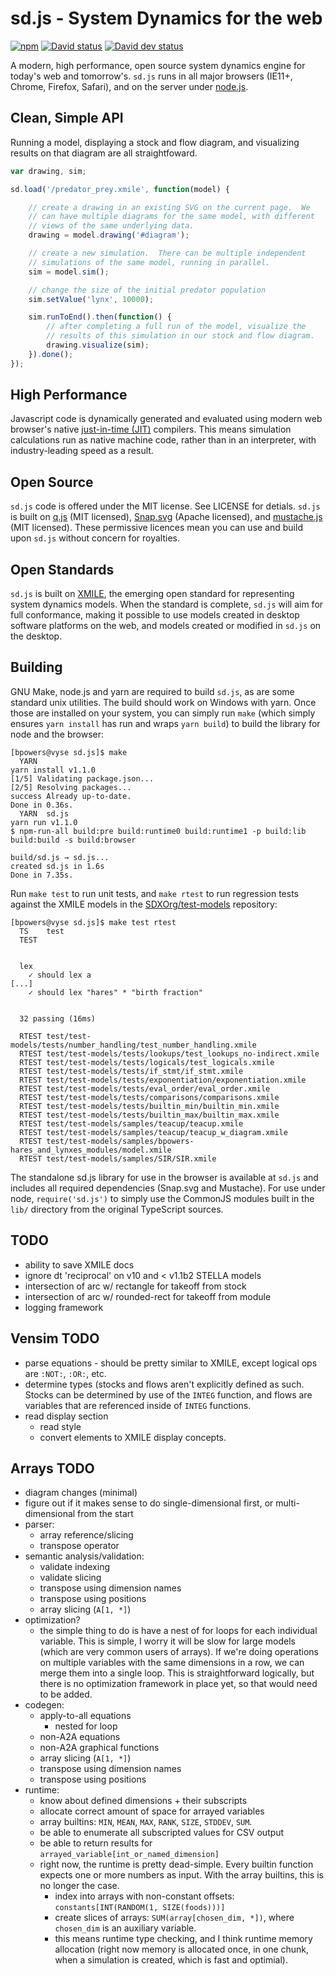 sd.js - System Dynamics for the web
===================================

[![npm](https://img.shields.io/npm/v/sd.js.svg)]()
[![David status](https://david-dm.org/sdlabs/sd.js.svg)](https://david-dm.org/sdlabs/sd.js#info=dependencies&view=table)
[![David dev status](https://david-dm.org/sdlabs/sd.js/dev-status.svg)](https://david-dm.org/sdlabs/sd.js#info=devDependencies&view=table)

A modern, high performance, open source system dynamics engine for
today's web and tomorrow's.  `sd.js` runs in all major browsers
(IE11+, Chrome, Firefox, Safari), and on the server under
[node.js](https://nodejs.org).

Clean, Simple API
-----------------

Running a model, displaying a stock and flow diagram, and visualizing
results on that diagram are all straightfoward.

```Javascript
var drawing, sim;

sd.load('/predator_prey.xmile', function(model) {

    // create a drawing in an existing SVG on the current page.  We
    // can have multiple diagrams for the same model, with different
    // views of the same underlying data.
    drawing = model.drawing('#diagram');

    // create a new simulation.  There can be multiple independent
    // simulations of the same model, running in parallel.
    sim = model.sim();

    // change the size of the initial predator population
    sim.setValue('lynx', 10000);

    sim.runToEnd().then(function() {
        // after completing a full run of the model, visualize the
        // results of this simulation in our stock and flow diagram.
        drawing.visualize(sim);
    }).done();
});
```

High Performance
----------------

Javascript code is dynamically generated and evaluated using modern
web browser's native
[just-in-time (JIT)](https://en.wikipedia.org/wiki/Just-in-time_compilation)
compilers.  This means simulation calculations run as native machine
code, rather than in an interpreter, with industry-leading speed as a
result.

Open Source
-----------

`sd.js` code is offered under the MIT license.  See LICENSE for
detials.  `sd.js` is built on
[q.js](http://documentup.com/kriskowal/q/) (MIT licensed),
[Snap.svg](http://snapsvg.io/) (Apache licensed), and
[mustache.js](https://github.com/janl/mustache.js) (MIT licensed).
These permissive licences mean you can use and build upon `sd.js`
without concern for royalties.

Open Standards
--------------

`sd.js` is built on
[XMILE](https://www.oasis-open.org/committees/tc_home.php?wg_abbrev=xmile),
the emerging open standard for representing system dynamics models.
When the standard is complete, `sd.js` will aim for full conformance,
making it possible to use models created in desktop software platforms
on the web, and models created or modified in `sd.js` on the desktop.

Building
--------

GNU Make, node.js and yarn are required to build `sd.js`, as are some
standard unix utilities.  The build should work on Windows with yarn.
Once those are installed on your system, you can simply run `make`
(which simply ensures `yarn install` has run and wraps `yarn build`)
to build the library for node and the browser:

```
[bpowers@vyse sd.js]$ make
  YARN
yarn install v1.1.0
[1/5] Validating package.json...
[2/5] Resolving packages...
success Already up-to-date.
Done in 0.36s.
  YARN  sd.js
yarn run v1.1.0
$ npm-run-all build:pre build:runtime0 build:runtime1 -p build:lib build:build -s build:browser

build/sd.js → sd.js...
created sd.js in 1.6s
Done in 7.35s.
```

Run `make test` to run unit tests, and `make rtest` to run regression
tests against the XMILE models in the
[SDXOrg/test-models](https://github.com/SDXorg/test-models) repository:

```
[bpowers@vyse sd.js]$ make test rtest
  TS    test
  TEST


  lex
    ✓ should lex a
[...]
    ✓ should lex "hares" * "birth fraction"


  32 passing (16ms)

  RTEST test/test-models/tests/number_handling/test_number_handling.xmile
  RTEST test/test-models/tests/lookups/test_lookups_no-indirect.xmile
  RTEST test/test-models/tests/logicals/test_logicals.xmile
  RTEST test/test-models/tests/if_stmt/if_stmt.xmile
  RTEST test/test-models/tests/exponentiation/exponentiation.xmile
  RTEST test/test-models/tests/eval_order/eval_order.xmile
  RTEST test/test-models/tests/comparisons/comparisons.xmile
  RTEST test/test-models/tests/builtin_min/builtin_min.xmile
  RTEST test/test-models/tests/builtin_max/builtin_max.xmile
  RTEST test/test-models/samples/teacup/teacup.xmile
  RTEST test/test-models/samples/teacup/teacup_w_diagram.xmile
  RTEST test/test-models/samples/bpowers-hares_and_lynxes_modules/model.xmile
  RTEST test/test-models/samples/SIR/SIR.xmile
```

The standalone sd.js library for use in the browser is available at
`sd.js` and includes all required dependencies (Snap.svg and
Mustache).  For use under node, `require('sd.js')` to simply use the
CommonJS modules built in the `lib/` directory from the original
TypeScript sources.

TODO
----

- ability to save XMILE docs
- ignore dt 'reciprocal' on v10 and < v1.1b2 STELLA models
- intersection of arc w/ rectangle for takeoff from stock
- intersection of arc w/ rounded-rect for takeoff from module
- logging framework

Vensim TODO
-----------

- parse equations - should be pretty similar to XMILE, except logical
  ops are `:NOT:`, `:OR:`, etc.
- determine types (stocks and flows aren't explicitly defined as
  such. Stocks can be determined by use of the `INTEG` function, and
  flows are variables that are referenced inside of `INTEG` functions.
- read display section
  - read style
  - convert elements to XMILE display concepts.


Arrays TODO
-----------

- diagram changes (minimal)
- figure out if it makes sense to do single-dimensional first, or multi-
  dimensional from the start
- parser:
  - array reference/slicing
  - transpose operator
- semantic analysis/validation:
  - validate indexing
  - validate slicing
  - transpose using dimension names
  - transpose using positions
  - array slicing (`A[1, *]`)
- optimization?
  - the simple thing to do is have a nest of for loops for each individual
    variable.  This is simple, I worry it will be slow for large models (which
    are very common users of arrays).  If we're doing operations on multiple
    variables with the same dimensions in a row, we can merge them into a
    single loop.  This is straightforward logically, but there is no
    optimization framework in place yet, so that would need to be added.
- codegen:
  - apply-to-all equations
    - nested for loop
  - non-A2A equations
  - non-A2A graphical functions
  - array slicing (`A[1, *]`)
  - transpose using dimension names
  - transpose using positions
- runtime:
  - know about defined dimensions + their subscripts
  - allocate correct amount of space for arrayed variables
  - array builtins: `MIN`, `MEAN`, `MAX`, `RANK`, `SIZE`, `STDDEV`, `SUM`.
  - be able to enumerate all subscripted values for CSV output
  - be able to return results for `arrayed_variable[int_or_named_dimension]`
  - right now, the runtime is pretty dead-simple.  Every builtin
    function expects one or more numbers as input.  With the array
    builtins, this is no longer the case.
    - index into arrays with non-constant offsets:
      `constants[INT(RANDOM(1, SIZE(foods)))]`
    - create slices of arrays: `SUM(array[chosen_dim, *])`, where
      `chosen_dim` is an auxiliary variable.
    - this means runtime type checking, and I think runtime memory
      allocation (right now memory is allocated once, in one chunk, when a
      simulation is created, which is fast and optimial).
